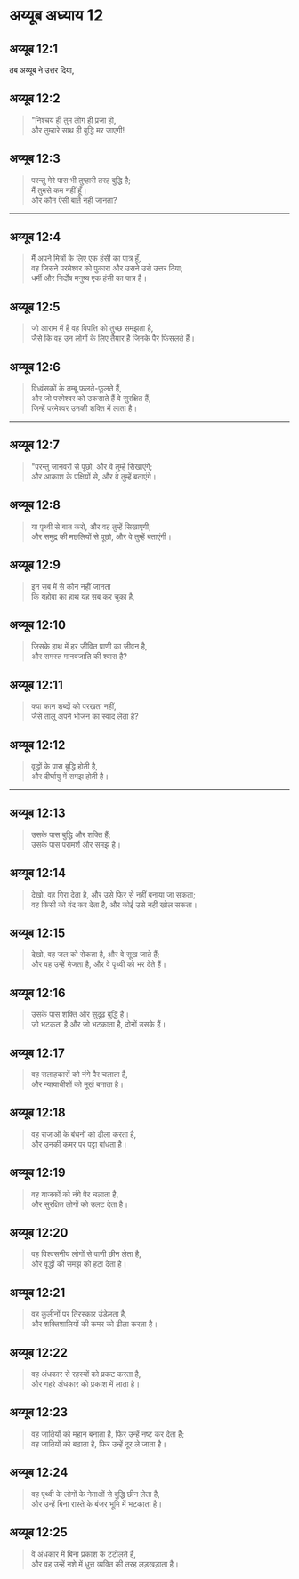 # अय्यूब अध्याय 12

## अय्यूब 12:1

तब अय्यूब ने उत्तर दिया,

## अय्यूब 12:2

> "निश्चय ही तुम लोग ही प्रजा हो,  
> और तुम्हारे साथ ही बुद्धि मर जाएगी!

## अय्यूब 12:3

> परन्तु मेरे पास भी तुम्हारी तरह बुद्धि है;  
> मैं तुमसे कम नहीं हूँ।  
> और कौन ऐसी बातें नहीं जानता?

---

## अय्यूब 12:4

> मैं अपने मित्रों के लिए एक हंसी का पात्र हूँ,  
> वह जिसने परमेश्वर को पुकारा और उसने उसे उत्तर दिया;  
> धर्मी और निर्दोष मनुष्य एक हंसी का पात्र है।

## अय्यूब 12:5

> जो आराम में है वह विपत्ति को तुच्छ समझता है,  
> जैसे कि वह उन लोगों के लिए तैयार है जिनके पैर फिसलते हैं।

## अय्यूब 12:6

> विध्वंसकों के तम्बू फलते-फूलते हैं,  
> और जो परमेश्वर को उकसाते हैं वे सुरक्षित हैं,  
> जिन्हें परमेश्वर उनकी शक्ति में लाता है।

---

## अय्यूब 12:7

> "परन्तु जानवरों से पूछो, और वे तुम्हें सिखाएंगे;  
> और आकाश के पक्षियों से, और वे तुम्हें बताएंगे।

## अय्यूब 12:8

> या पृथ्वी से बात करो, और वह तुम्हें सिखाएगी;  
> और समुद्र की मछलियों से पूछो, और वे तुम्हें बताएंगी।

## अय्यूब 12:9

> इन सब में से कौन नहीं जानता  
> कि यहोवा का हाथ यह सब कर चुका है,

## अय्यूब 12:10

> जिसके हाथ में हर जीवित प्राणी का जीवन है,  
> और समस्त मानवजाति की श्वास है?

## अय्यूब 12:11

> क्या कान शब्दों को परखता नहीं,  
> जैसे तालू अपने भोजन का स्वाद लेता है?

## अय्यूब 12:12

> वृद्धों के पास बुद्धि होती है,  
> और दीर्घायु में समझ होती है।

---

## अय्यूब 12:13

> उसके पास बुद्धि और शक्ति हैं;  
> उसके पास परामर्श और समझ है।

## अय्यूब 12:14

> देखो, वह गिरा देता है, और उसे फिर से नहीं बनाया जा सकता;  
> वह किसी को बंद कर देता है, और कोई उसे नहीं खोल सकता।

## अय्यूब 12:15

> देखो, वह जल को रोकता है, और वे सूख जाते हैं;  
> और वह उन्हें भेजता है, और वे पृथ्वी को भर देते हैं।

## अय्यूब 12:16

> उसके पास शक्ति और सुदृढ़ बुद्धि है।  
> जो भटकता है और जो भटकाता है, दोनों उसके हैं।

## अय्यूब 12:17

> वह सलाहकारों को नंगे पैर चलाता है,  
> और न्यायाधीशों को मूर्ख बनाता है।

## अय्यूब 12:18

> वह राजाओं के बंधनों को ढीला करता है,  
> और उनकी कमर पर पट्टा बांधता है।

## अय्यूब 12:19

> वह याजकों को नंगे पैर चलाता है,  
> और सुरक्षित लोगों को उलट देता है।

## अय्यूब 12:20

> वह विश्वसनीय लोगों से वाणी छीन लेता है,  
> और वृद्धों की समझ को हटा देता है।

## अय्यूब 12:21

> वह कुलीनों पर तिरस्कार उंडेलता है,  
> और शक्तिशालियों की कमर को ढीला करता है।

## अय्यूब 12:22

> वह अंधकार से रहस्यों को प्रकट करता है,  
> और गहरे अंधकार को प्रकाश में लाता है।

## अय्यूब 12:23

> वह जातियों को महान बनाता है, फिर उन्हें नष्ट कर देता है;  
> वह जातियों को बढ़ाता है, फिर उन्हें दूर ले जाता है।

## अय्यूब 12:24

> वह पृथ्वी के लोगों के नेताओं से बुद्धि छीन लेता है,  
> और उन्हें बिना रास्ते के बंजर भूमि में भटकाता है।

## अय्यूब 12:25

> वे अंधकार में बिना प्रकाश के टटोलते हैं,  
> और वह उन्हें नशे में धुत्त व्यक्ति की तरह लड़खड़ाता है।
